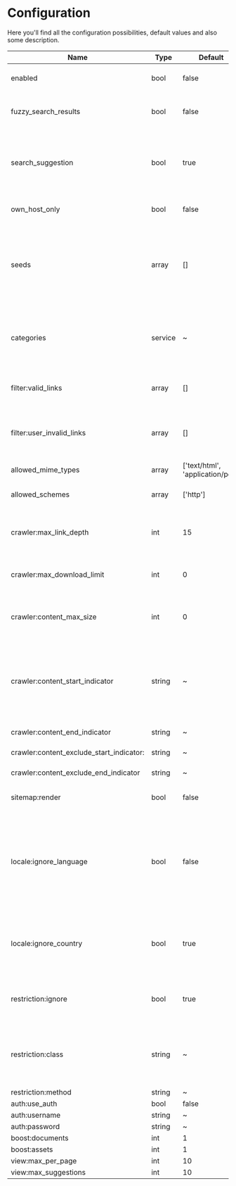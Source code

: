 # Configuration

Here you'll find all the configuration possibilities, default values and also some description.

| Name | Type | Default | Description |
|------------------------------------------|------|----------------------------------|-------------------------------------------------------------------------------------------------------------------------------------------------------------------------------------------------------------------------------------------------------------------------------------------------------------------------------------------------|
| enabled | bool | false | Enable and configure the search frontend if you want to include a full text search on your website. |
| fuzzy_search_results | bool | false | Fuzzy search results: When enabled, a fuzzy search is performed. The search will automatically include related terms. |
| search_suggestion | bool | true | Search suggestions: When enabled, a fuzzy search for similar search terms is performed. If no results could be found for the search term entered by the user, similar search terms are presented as suggestions. |
| own_host_only | bool | false | Own Host only: Check to limit search results to results from the current (sub-)domain only. |
| seeds | array | [] | Start-Urls (Seeds): Specify start URLs for the crawler. Please enter with protocol! e.g. http://www.pimcore.org and enter a starting URL on your main domain first and any subdomains next, because the domain of the first URL will be used as the main domain for sitemap generation. |
| categories | service | ~ | If search results should be displayed by categories, please enter all valid categories here. The crawler sorts a page into a category if it contains a html meta tag with the name "lucene-search:categories". |
| filter:valid_links | array | [] | Regex for valid Uris: Specify PREG regexes with start and end delimiter to define allowed links. e.g. `@^www\.pimcore\.org*@i` |
| filter:user_invalid_links | array | [] | Regex for forbidden Uris: Specify PREG regexes for links which should be ignored by the crawler. The crawler does not even follow these links e.g. `@^www\.pimcore\.org\/community*@i` |
| allowed_mime_types | array | ['text/html', 'application/pdf'] | Supported: text/html application/pdf |
| allowed_schemes | array | ['http'] | Define which url Schemes are allowed. (eg. http and/or https). Default is http. |
| crawler:max_link_depth | int | 15 | To avoid loops produced by relative links on a website, a maximum link depth needs to be set. Please choose the value suited to the website to crawl. |
| crawler:max_download_limit | int | 0 | Maximum links to crawl: Constrain crawler to a specific limit of crawled links. Defaults is 0 which means no limit. |
| crawler:content_max_size | int | 0 | Maximum content size (in MB): crawler ignores resources if its size exceeds limit (mostly useful for asset indexing). Defaults is 0 which means no limit. |
| crawler:content_start_indicator | string | ~ | You can limit the page content relevant for searching by surrounding it with certain html comments. The crawler will still parse the entire page to find links, but only the specified area within your html comments is used when searching for a term. String specifying content start for search. |
| crawler:content_end_indicator | string | ~ | String specifying content end for search. |
| crawler:content_exclude_start_indicator: | string | ~ | String specifying exclude content start for search. |
| crawler:content_exclude_end_indicator | string | ~ | String specifying exclude content end for search. |
| sitemap:render | bool | false | When checked, LuceneSearch tries to generate a sitemap.xml for your website (experimental right now). |
| locale:ignore_language | bool | false | Check to receive search results from all languages, uncheck to limit search results to the current language only. The current language is retrieved from the registy, the language of any page in the search result index is extracted by the crawler (Content-Language Http header, html tag lang attribute or html meta tag content-language) |
| locale:ignore_country | bool | true | Check to receive search results from all countries, uncheck to limit search results to country only. The current country is retrieved from the search result index. it is extracted by the crawler (html meta tag country) |
| restriction:ignore | bool | true | Document Restriction: Check to ignore Document restrictions. Uncheck if you\'re using the Pimcore/MembersBundle (In Development right now) |
| restriction:class | string | ~ | Set a crawler login, so protected pages can be crawled. logged in users can than find their protected pages. You also need to define a static class & method to get the current users valid groups. Set the Restriction Class here. |
| restriction:method | string | ~ | Restriction Method |
| auth:use_auth | bool | false | Enable crawler authentication. |
| auth:username | string | ~ | Username for Crawler |
| auth:password | string | ~ | Password fro Crawler |
| boost:documents | int | 1 | Document Boost Factor |
| boost:assets | int | 1 | Asset Boost Factor |
| view:max_per_page | int | 10 | Max Results per Page |
| view:max_suggestions | int | 10 | Max Suggestions |